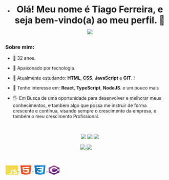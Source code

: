 - <h1 align="center"> Olá! Meu nome é Tiago Ferreira, e seja bem-vindo(a) ao meu perfil. 👋 <img width="40" src="https://raw.githubusercontent.com/MrTiggs/MrTiggs/main/media/outros/Hi.gif"></h1>

### Sobre mim:

- 🎂 32 anos.
- 💚 Apaixonado por tecnologia.
- 🧠 Atualmente estudando: **HTML**, **CSS**, **JavaScript** e **GIT**. !
- 👀 Tenho interesse em: **React**, **TypeScript**, **NodeJS**. e um pouco mais
- 🖐️ Em Busca de uma oportunidade para desenvolver e melhorar meus conhecimentos, e também algo que possa me instruir de forma crescente e contínua, visando sempre o crescimento da empresa, e também o meu crescimento Profissional.

  ##
  <div style="display: inline_block" align="center"><br>
  <a href="https://www.linkedin.com/in/tiago-santana-87b2bb23b/" target="_blank"><img src="https://img.shields.io/badge/-LinkedIn-%230077B5?style=for-the-badge&logo=linkedin&logoColor=white" target="_blank"></a>  
  <a href = "mailto:tiagof.desantana@gmail.com"><img src="https://img.shields.io/badge/-Gmail-%23333?style=for-the-badge&logo=gmail&logoColor=white" target="_blank"></a>  
  <a href="https://discord.com/channels/@me" target="_blank"><img src="https://img.shields.io/badge/Discord-7289DA?style=for-the-badge&logo=discord&logoColor=white" target="_blank"></a> 
  </div>
<div align="center">  
  <a href="https://github.com/MrTiggs">
  <img height="155em" src="https://github-readme-stats.vercel.app/api?username=MrTiggs&show_icons=true&theme=dark&include_all_commits=true&count_private=true"/>
  <img height="155em" src="https://github-readme-stats.vercel.app/api/top-langs/?username=MrTiggs&layout=compact&langs_count=7&theme=dark"/>
</div> 
  
  ##
  <div style="display: inline_block"><br>
  <img align="center" alt="tiago-Js" height="30" width="40" src="https://raw.githubusercontent.com/devicons/devicon/master/icons/javascript/javascript-plain.svg">  
  <img align="center" alt="tiago-HTML" height="30" width="40" src="https://raw.githubusercontent.com/devicons/devicon/master/icons/html5/html5-original.svg">
  <img align="center" alt="tiago-CSS" height="30" width="40" src="https://raw.githubusercontent.com/devicons/devicon/master/icons/css3/css3-original.svg">
 
  <img align="center" alt="Tiago-Csharp" height="30" width="40" src="https://raw.githubusercontent.com/devicons/devicon/master/icons/csharp/csharp-original.svg">
  
  </div>
  

  
